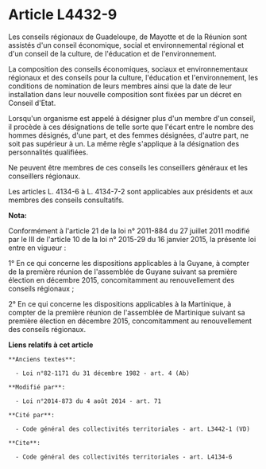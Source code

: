 # Article L4432-9

Les conseils régionaux de Guadeloupe, de Mayotte et de la Réunion sont assistés d'un conseil économique, social et
environnemental régional et d'un conseil de la culture, de l'éducation et de l'environnement. 

La composition des conseils économiques, sociaux et environnementaux régionaux et des conseils pour la culture, l'éducation
et l'environnement, les conditions de nomination de leurs membres ainsi que la date de leur installation dans leur nouvelle
composition sont fixées par un décret en Conseil d'Etat. 

Lorsqu'un organisme est appelé à désigner plus d'un membre d'un conseil, il procède à ces désignations de telle sorte que
l'écart entre le nombre des hommes désignés, d'une part, et des femmes désignées, d'autre part, ne soit pas supérieur à un.
La même règle s'applique à la désignation des personnalités qualifiées. 

Ne peuvent être membres de ces conseils les conseillers généraux et les conseillers régionaux. 

Les articles L. 4134-6 à L. 4134-7-2 sont applicables aux présidents et aux membres des conseils consultatifs.

**Nota:**

Conformément à l'article 21 de la loi n° 2011-884 du 27 juillet 2011 modifié par le III de l'article 10 de la loi n° 2015-29
du 16 janvier 2015, la présente loi entre en vigueur : 

1° En ce qui concerne les dispositions applicables à la Guyane, à compter de la première réunion de l'assemblée de Guyane
suivant sa première élection en décembre 2015, concomitamment au renouvellement des     conseils régionaux ; 

2° En ce qui concerne les dispositions applicables à la Martinique, à compter de la première réunion de l'assemblée de
Martinique suivant sa première élection en décembre 2015, concomitamment au renouvellement des     conseils régionaux.

**Liens relatifs à cet article**

	**Anciens textes**:

	  - Loi n°82-1171 du 31 décembre 1982 - art. 4 (Ab)

	**Modifié par**:

	  - Loi n°2014-873 du 4 août 2014 - art. 71

	**Cité par**:

	  - Code général des collectivités territoriales - art. L3442-1 (VD)

	**Cite**:

	  - Code général des collectivités territoriales - art. L4134-6
